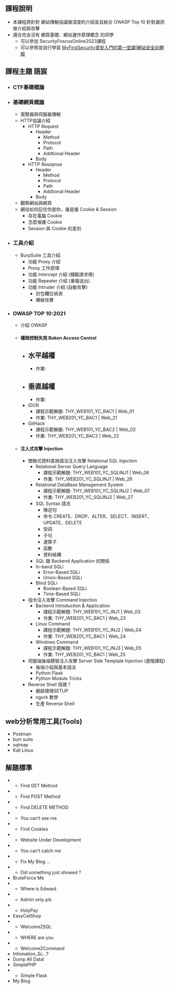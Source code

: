 
## 課程說明
- 本課程將針對 網站傳輸協議做深度的介紹並且結合 OWASP Top 10 針對漏洞做介紹與攻擊
- 適合完全沒有 網頁基礎、網站運作原理概念 的同學
  - 可以參加 SecurityFoscusOnline2023課程
  - 可以參照並自行學習 [MyFirstSecurity資安入門的第一堂課|網站安全初體驗](https://github.com/MyFirstSecurity2020/20230301)

## 課程主題 語宸 
- ### CTF基礎概論
- ### 基礎網頁概論
  - 瀏覽器與伺服器傳輸
  - HTTP協議介紹
    - HTTP Request
      - Header
        - Method
        - Protocol
        - Path
        - Addtional Header
      - Body
    - HTTP Resopnse
      - Header
        - Method
        - Protocol
        - Path
        - Addtional Header
      - Body
  - 觀察網站與網頁
  - 網站如何記住你是你，誰是誰 Cookie & Session
    - 存在電腦 Cookie
    - 怎麼保護 Cookie
    - Session 與 Cookie 的差別
- ### 工具介紹
  - BurpSuite 工具介紹
    - 功能 Proxy 介紹
    - Proxy 工作原理
    - 功能 Intercept 介紹 (攔截請求用)
    - 功能 Repeater 介紹 (重複送出)
    - 功能 Intruder 介紹 (自動攻擊)
      - 封包欄位偵測
      - 爆破攻擊
- ### OWASP TOP 10:2021
  - 介紹 OWASP 
  - #### 權限控制失效 Boken Access Control
    - 水平越權
      - 
      - 作業: 
    - 垂直越權
      - 
      - 作業: 
    - IDOR
        - 課程示範解題: THY_WEB101_YC_BAC1 | Web_01
        - 作業: THY_WEB201_YC_BAC1 | Web_21
    - GitHack
        - 課程示範解題: THY_WEB101_YC_BAC2 | Web_02
        - 作業: THY_WEB201_YC_BAC2 | Web_22
  - #### 注入式攻擊 Injection
    - 關聯式資料查詢語法注入攻擊 Relational SQL Injection
      - Relational Server Query Language
        - 課程示範解題: THY_WEB101_YC_SQLINJ1 | Web_06
        - 作業: THY_WEB201_YC_SQLINJ1 | Web_26
      - Relational DataBase Management System
        - 課程示範解題: THY_WEB101_YC_SQLINJ2 | Web_07
        - 作業: THY_WEB201_YC_SQLINJ2 | Web_27
      - SQL Syntax 語法
        - 陳述句
        - 命令 CREATE、DROP、ALTER、SELECT、INSERT、UPDATE、DELETE
        - 受詞
        - 子句
        - 運算子
        - 函數
        - 資料結構
      - SQL 跟 Backend Application 的關係
      - In-band SQLi
        - Error-Based SQLi
        - Union-Based SQLi
      - Blind SQLi
        - Boolean-Based SQLi
        - Time-Based SQLi
    - 指令注入攻擊 Command Injection
      - Backend Introduction & Application
        - 課程示範解題: THY_WEB101_YC_INJ1 | Web_03
        - 作業: THY_WEB201_YC_BAC1 | Web_23
      - Linux Command
        - 課程示範解題: THY_WEB101_YC_INJ2 | Web_04
        - 作業: THY_WEB201_YC_BAC1 | Web_24
      - Windows Command
        - 課程示範解題: THY_WEB101_YC_INJ3 | Web_05
        - 作業: THY_WEB201_YC_BAC1 | Web_25
    - 伺服端後端模板注入攻擊 Server Side Template Injection (進階課程)
      - 後端介紹與基本語法 
      - Python Flask
      - Python Module Tricks
    - Reverse Shell 搭建？
      - 網路環境SETUP
      - ngork 教學
      - 生產 Reverse Shell

## web分析常用工具(Tools)
  - Postman
  - burt suite
  - sqlmap
  - Kali Linux

## 解題標準

- * Find GET Method
- * Find POST Method
- * Find DELETE METHOD
- * You can’t see me
- * Find Cookies
- * Website Under Development
- * You can’t catch me
- * Fix My Blog …
- * Did something just showed ?
- BruteForce Me
- * Where is Edward
- * Admin only pls
- * HolyPay
- EasyCatShop
- * Welcome2SQL
- * WHERE are you
- * Welcome2Command
- Infomation_Sc...?
- Dump All Data!
- SimplePHP
- * Simple Flask
- My Blog

